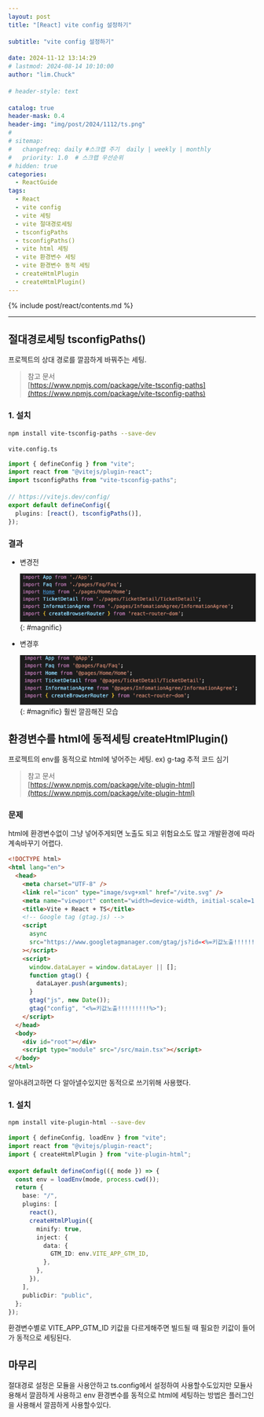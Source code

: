 ```yaml
---
layout: post
title: "[React] vite config 설정하기"

subtitle: "vite config 설정하기"

date: 2024-11-12 13:14:29
# lastmod: 2024-08-14 10:10:00
author: "lim.Chuck"

# header-style: text

catalog: true
header-mask: 0.4
header-img: "img/post/2024/1112/ts.png"
#
# sitemap:
#   changefreq: daily #스크랩 주기  daily | weekly | monthly
#   priority: 1.0  # 스크랩 우선순위
# hidden: true
categories:
  - ReactGuide
tags:
  - React
  - vite config
  - vite 세팅
  - vite 절대경로세팅
  - tsconfigPaths
  - tsconfigPaths()
  - vite html 세팅
  - vite 환경변수 세팅
  - vite 환경변수 동적 세팅
  - createHtmlPlugin
  - createHtmlPlugin()
---
```


{% include post/react/contents.md %}

---

## 절대경로세팅 tsconfigPaths()

프로젝트의 상대 경로를 깔끔하게 바꿔주는 세팅.

> 참고 문서  
> [https://www.npmjs.com/package/vite-tsconfig-paths](https://www.npmjs.com/package/vite-tsconfig-paths)

### 1. 설치

```bash
npm install vite-tsconfig-paths --save-dev
```

`vite.config.ts`

```ts
import { defineConfig } from "vite";
import react from "@vitejs/plugin-react";
import tsconfigPaths from "vite-tsconfig-paths";

// https://vitejs.dev/config/
export default defineConfig({
  plugins: [react(), tsconfigPaths()],
});
```

### 결과

- 변경전

  ![](/img/post/2024/1112/path.png){: #magnific}

- 변경후

  ![](/img/post/2024/1112/path1.png){: #magnific}
  훨씬 깔끔해진 모습

## 환경변수를 html에 동적세팅 createHtmlPlugin()

프로젝트의 env를 동적으로 html에 넣어주는 세팅.
ex) g-tag 추적 코드 심기

> 참고 문서  
> [https://www.npmjs.com/package/vite-plugin-html](https://www.npmjs.com/package/vite-plugin-html)

### 문제

html에 환경변수없이 그냥 넣어주게되면 노출도 되고 위험요소도 많고 개발환경에 따라 계속바꾸기 어렵다.

```html
<!DOCTYPE html>
<html lang="en">
  <head>
    <meta charset="UTF-8" />
    <link rel="icon" type="image/svg+xml" href="/vite.svg" />
    <meta name="viewport" content="width=device-width, initial-scale=1.0" />
    <title>Vite + React + TS</title>
    <!-- Google tag (gtag.js) -->
    <script
      async
      src="https://www.googletagmanager.com/gtag/js?id=<%=키값노출!!!!!!!!!%>"
    ></script>
    <script>
      window.dataLayer = window.dataLayer || [];
      function gtag() {
        dataLayer.push(arguments);
      }
      gtag("js", new Date());
      gtag("config", "<%=키값노출!!!!!!!!!%>");
    </script>
  </head>
  <body>
    <div id="root"></div>
    <script type="module" src="/src/main.tsx"></script>
  </body>
</html>
```

알아내려고하면 다 알아낼수있지만 동적으로 쓰기위해 사용했다.

### 1. 설치

```bash
npm install vite-plugin-html --save-dev
```

```ts
import { defineConfig, loadEnv } from "vite";
import react from "@vitejs/plugin-react";
import { createHtmlPlugin } from "vite-plugin-html";

export default defineConfig(({ mode }) => {
  const env = loadEnv(mode, process.cwd());
  return {
    base: "/",
    plugins: [
      react(),
      createHtmlPlugin({
        minify: true,
        inject: {
          data: {
            GTM_ID: env.VITE_APP_GTM_ID,
          },
        },
      }),
    ],
    publicDir: "public",
  };
});
```

환경변수별로 VITE_APP_GTM_ID 키값을 다르게해주면 빌드될 때 필요한 키값이 들어가 동적으로 세팅된다.

## 마무리

절대경로 설정은 모듈을 사용안하고 ts.config에서 설정하여 사용할수도있지만 모듈사용해서 깔끔하게 사용하고
env 환경변수를 동적으로 html에 세팅하는 방법은 플러그인을 사용해서 깔끔하게 사용할수있다.
